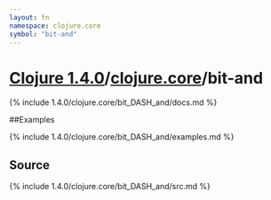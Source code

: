 ```yaml
---
layout: fn
namespace: clojure.core
symbol: "bit-and"
---
```


# [Clojure 1.4.0](../../)/[clojure.core](../)/bit-and

{% include 1.4.0/clojure.core/bit_DASH_and/docs.md %}

##Examples

{% include 1.4.0/clojure.core/bit_DASH_and/examples.md %}
## Source
{% include 1.4.0/clojure.core/bit_DASH_and/src.md %}

